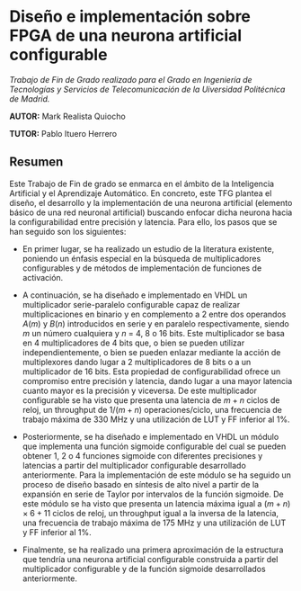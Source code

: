 # Diseño e implementación sobre FPGA de una neurona artificial configurable

_Trabajo de Fin de Grado realizado para el Grado en Ingeniería de Tecnologías y Servicios de Telecomunicación de la Uiversidad Politécnica de Madrid._

**AUTOR:** Mark Realista Quiocho

**TUTOR:** Pablo Ituero Herrero

## Resumen

Este Trabajo de Fin de grado se enmarca en el ámbito de la Inteligencia Artificial y el Aprendizaje Automático. En concreto, este TFG plantea el diseño, el desarrollo y la implementación de una neurona artificial (elemento básico de una red neuronal artificial) buscando enfocar dicha neurona hacia la configurabilidad entre precisión y latencia. Para ello, los pasos que se han seguido son los siguientes: 

* En primer lugar, se ha realizado un estudio de la literatura existente, poniendo un énfasis especial en la búsqueda de multiplicadores configurables y de métodos de implementación de funciones de activación.

* A continuación, se ha diseñado e implementado en VHDL un multiplicador serie-paralelo configurable capaz de realizar multiplicaciones en binario y en complemento a 2 entre dos operandos $A(m)$ y $B(n)$ introducidos en serie y en paralelo respectivamente, siendo $m$ un número cualquiera y $n$ = 4, 8 o 16 bits. Este multiplicador se basa en 4 multiplicadores de 4 bits que, o bien se pueden utilizar independientemente, o bien se pueden enlazar mediante la acción de multiplexores dando lugar a 2 multiplicadores de 8 bits o a un multiplicador de 16 bits. Esta propiedad de configurabilidad ofrece un compromiso entre precisión y latencia, dando lugar a una mayor latencia cuanto mayor es la precisión y viceversa. De este multiplicador configurable se ha visto que presenta una latencia de $m+n$ ciclos de reloj, un throughput de $1/(m+n)$ operaciones/ciclo, una frecuencia de trabajo máxima de 330 MHz y una utilización de LUT y FF inferior al 1\%.

* Posteriormente, se ha diseñado e implementado en VHDL un módulo que implementa una función sigmoide configurable del cual se pueden obtener 1, 2 o 4 funciones sigmoide con diferentes precisiones y latencias a partir del multiplicador configurable desarrollado anteriormente. Para la implementación de este módulo se ha seguido un proceso de diseño basado en síntesis de alto nivel a partir de la expansión en serie de Taylor por intervalos de la función sigmoide. De este módulo se ha visto que presenta un latencia máxima igual a $(m+n)\times6+11$ ciclos de reloj, un throughput igual a la inversa de la latencia, una frecuencia de trabajo máxima de 175 MHz y una utilización de LUT y FF inferior al 1\%.

* Finalmente, se ha realizado una primera aproximación de la estructura que tendría una neurona artificial configurable construida a partir del multiplicador configurable y de la función sigmoide desarrollados anteriormente.
